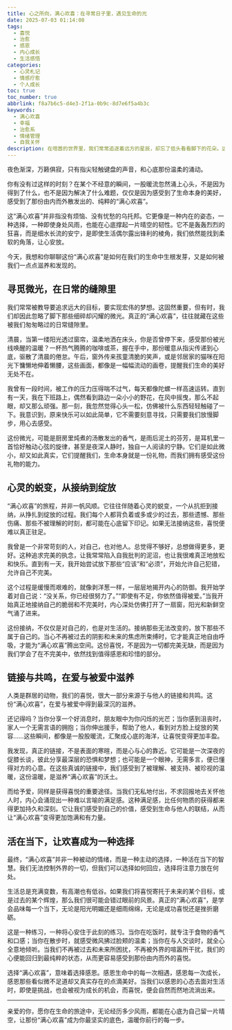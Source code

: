 ```yaml
---
title: 心之所向，满心欢喜：在寻常日子里，遇见生命的光
date: 2025-07-03 01:14:08
tags:
  - 喜悦
  - 治愈
  - 感恩
  - 内心成长
  - 生活感悟
categories:
  - 心灵札记
  - 情感疗愈
  - 个人成长
toc: true
toc_number: true
abbrlink: f8a7b6c5-d4e3-2f1a-0b9c-8d7e6f5a4b3c
keywords:
  - 满心欢喜
  - 幸福
  - 治愈系
  - 情绪管理
  - 自我关怀
description: 在喧嚣的世界里，我们常常追逐着远方的星辰，却忘了低头看看脚下的花朵。这篇文章，是一场关于“满心欢喜”的温柔探索，它不关乎宏大的成就，而是关于如何在日常的细微之处，寻觅、感受并滋养内心深处那份纯粹的喜悦。让我们一起，从接纳自我到链接他人，从活在当下到选择感恩，让生命在每一个呼吸间，都充满温暖与光亮。
---
```


夜色渐深，万籁俱寂，只有指尖轻触键盘的声音，和心底那份温柔的涌动。

你有没有过这样的时刻？在某个不经意的瞬间，一股暖流忽然涌上心头，不是因为得到了什么，也不是因为解决了什么难题，仅仅是因为感受到了生命本身的美好，感受到了那份由内而外散发出的、纯粹的“满心欢喜”。

这“满心欢喜”并非指没有烦恼、没有忧愁的乌托邦。它更像是一种内在的姿态，一种选择，一种即使身处风雨，也能在心底撑起一片晴空的韧性。它不是轰轰烈烈的狂喜，而是细水长流的安宁，是即使生活偶尔露出锋利的棱角，我们依然能找到柔软的角落，让心安放。

今天，我想和你聊聊这份“满心欢喜”是如何在我们的生命中生根发芽，又是如何被我们一点点滋养和发现的。

## 寻觅微光，在日常的缝隙里

我们常常被教导要追求远大的目标，要实现宏伟的梦想。这固然重要，但有时，我们却因此忽略了脚下那些细碎却闪耀的微光。真正的“满心欢喜”，往往就藏在这些被我们匆匆略过的日常缝隙里。

清晨，当第一缕阳光透过窗帘，温柔地洒在床头，你是否曾停下来，感受那份被光线唤醒的温暖？一杯热气腾腾的咖啡或茶，握在手中，那份暖意从指尖传递到心底，驱散了清晨的倦怠。午后，窗外传来孩童清脆的笑声，或是邻居家的猫咪在阳光下慵懒地伸着懒腰，这些画面，都像是一幅幅流动的画卷，提醒我们生命的美好无处不在。

我曾有一段时间，被工作的压力压得喘不过气，每天都像陀螺一样高速运转。直到有一天，我在下班路上，偶然看到路边一朵小小的野花，在风中摇曳，那么不起眼，却又那么顽强。那一刻，我忽然觉得心头一松，仿佛被什么东西轻轻触碰了一下。我意识到，原来快乐可以如此简单，它不需要刻意寻找，只需要我们放慢脚步，用心去感受。

这份微光，可能是厨房里炖煮的汤散发出的香气，是雨后泥土的芬芳，是耳机里一首恰好触动心弦的旋律，甚至是夜深人静时，独自一人阅读的宁静。它们是如此微小，却又如此真实，它们提醒我们，生命本身就是一份礼物，而我们拥有感受这份礼物的能力。

## 心灵的蜕变，从接纳到绽放

“满心欢喜”的旅程，并非一帆风顺。它往往伴随着心灵的蜕变，一个从抗拒到接纳，从挣扎到绽放的过程。我们每个人都背负着或多或少的过去，那些遗憾、那些伤痛、那些不被理解的时刻，都可能在心底留下印记。如果无法接纳这些，喜悦便难以真正驻足。

我曾是一个非常苛刻的人，对自己，也对他人。总觉得不够好，总想做得更多，更好。这种追求完美的执念，让我常常陷入自我批判的泥沼，也让我很难真正地放松和快乐。直到有一天，我开始尝试放下那些“应该”和“必须”，开始允许自己犯错，允许自己不完美。

这个过程是缓慢而艰难的，就像剥洋葱一样，一层层地揭开内心的防御。我开始学着对自己说：“没关系，你已经很努力了。”“即使有不足，你依然值得被爱。”当我开始真正地接纳自己的脆弱和不完美时，内心深处仿佛打开了一扇窗，阳光和新鲜空气涌了进来。

这份接纳，不仅仅是对自己的，也是对生活的。接纳那些无法改变的，放下那些不属于自己的。当心不再被过去的阴影和未来的焦虑所束缚时，它才能真正地自由呼吸，才能为“满心欢喜”腾出空间。这份喜悦，不是因为一切都完美无缺，而是因为我们学会了在不完美中，依然找到值得感恩和珍惜的部分。

## 链接与共鸣，在爱与被爱中滋养

人类是群居的动物，我们的喜悦，很大一部分来源于与他人的链接和共鸣。这份“满心欢喜”，在爱与被爱中得到最深沉的滋养。

还记得吗？当你分享一个好消息时，朋友眼中为你闪烁的光芒；当你感到沮丧时，家人一个无需言语的拥抱；当你伸出援手，帮助了他人，看到对方脸上绽放的笑容……这些瞬间，都像是一股股暖流，汇聚成心底的海洋，让喜悦变得更加丰盈。

我发现，真正的链接，不是表面的寒暄，而是心与心的靠近。它可能是一次深夜的促膝长谈，彼此分享最深层的恐惧和梦想；也可能是一个眼神，无需多言，便已懂得对方的心意。在这些真诚的链接中，我们感受到了被理解、被支持、被珍视的温暖，这份温暖，是滋养“满心欢喜”的沃土。

而给予爱，同样是获得喜悦的重要途径。当我们无私地付出，不求回报地去关怀他人时，内心会涌现出一种难以言喻的满足感。这种满足感，比任何物质的获得都来得更加持久和深刻。它让我们感受到自己的价值，感受到生命与他人的联结，从而让“满心欢喜”变得更加饱满和有力量。

## 活在当下，让欢喜成为一种选择

最终，“满心欢喜”并非一种被动的情绪，而是一种主动的选择，一种活在当下的智慧。我们无法控制外界的一切，但我们可以选择如何回应，选择将注意力放在何处。

生活总是充满变数，有高潮也有低谷。如果我们将喜悦寄托于未来的某个目标，或是过去的某个辉煌，那么我们很可能会错过眼前的风景。真正的“满心欢喜”，是学会品味每一个当下，无论是阳光明媚还是细雨绵绵，无论是成功喜悦还是挫折磨砺。

这是一种练习，一种将心安住于此刻的练习。当你在吃饭时，就专注于食物的香气和口感；当你在散步时，就感受微风拂过脸颊的温柔；当你在与人交谈时，就全心全意地倾听。当我们不再被过去和未来所困扰，不再被外界的喧嚣所干扰，我们的心便能回归到最纯粹的状态，从而更容易感受到那份由内而外的喜悦。

选择“满心欢喜”，意味着选择感恩。感恩生命中的每一次相遇，感恩每一次成长，感恩那些看似微不足道却又真实存在的点滴美好。当我们以感恩的心态去面对生活时，即使是挑战，也会被视为成长的机会，而喜悦，便会自然而然地流淌出来。

---

亲爱的你，愿你在生命的旅途中，无论经历多少风雨，都能在心底为自己留一片晴空，让那份“满心欢喜”成为你最坚实的底色，温暖你前行的每一步。